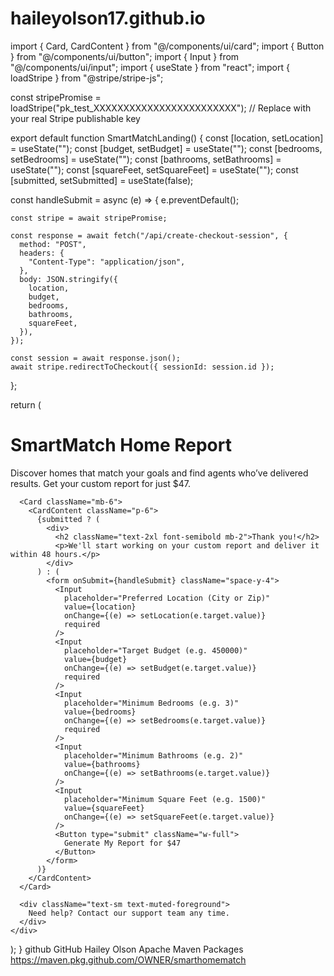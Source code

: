# haileyolson17.github.io
import { Card, CardContent } from "@/components/ui/card";
import { Button } from "@/components/ui/button";
import { Input } from "@/components/ui/input";
import { useState } from "react";
import { loadStripe } from "@stripe/stripe-js";

const stripePromise = loadStripe("pk_test_XXXXXXXXXXXXXXXXXXXXXXXX"); // Replace with your real Stripe publishable key

export default function SmartMatchLanding() {
  const [location, setLocation] = useState("");
  const [budget, setBudget] = useState("");
  const [bedrooms, setBedrooms] = useState("");
  const [bathrooms, setBathrooms] = useState("");
  const [squareFeet, setSquareFeet] = useState("");
  const [submitted, setSubmitted] = useState(false);

  const handleSubmit = async (e) => {
    e.preventDefault();

    const stripe = await stripePromise;

    const response = await fetch("/api/create-checkout-session", {
      method: "POST",
      headers: {
        "Content-Type": "application/json",
      },
      body: JSON.stringify({
        location,
        budget,
        bedrooms,
        bathrooms,
        squareFeet,
      }),
    });

    const session = await response.json();
    await stripe.redirectToCheckout({ sessionId: session.id });
  };

  return (
    <div className="p-8 max-w-3xl mx-auto">
      <h1 className="text-4xl font-bold mb-4">SmartMatch Home Report</h1>
      <p className="text-lg mb-6">
        Discover homes that match your goals and find agents who’ve delivered results. Get your custom report for just <span className="font-semibold">$47</span>.
      </p>

      <Card className="mb-6">
        <CardContent className="p-6">
          {submitted ? (
            <div>
              <h2 className="text-2xl font-semibold mb-2">Thank you!</h2>
              <p>We'll start working on your custom report and deliver it within 48 hours.</p>
            </div>
          ) : (
            <form onSubmit={handleSubmit} className="space-y-4">
              <Input
                placeholder="Preferred Location (City or Zip)"
                value={location}
                onChange={(e) => setLocation(e.target.value)}
                required
              />
              <Input
                placeholder="Target Budget (e.g. 450000)"
                value={budget}
                onChange={(e) => setBudget(e.target.value)}
                required
              />
              <Input
                placeholder="Minimum Bedrooms (e.g. 3)"
                value={bedrooms}
                onChange={(e) => setBedrooms(e.target.value)}
                required
              />
              <Input
                placeholder="Minimum Bathrooms (e.g. 2)"
                value={bathrooms}
                onChange={(e) => setBathrooms(e.target.value)}
              />
              <Input
                placeholder="Minimum Square Feet (e.g. 1500)"
                value={squareFeet}
                onChange={(e) => setSquareFeet(e.target.value)}
              />
              <Button type="submit" className="w-full">
                Generate My Report for $47
              </Button>
            </form>
          )}
        </CardContent>
      </Card>

      <div className="text-sm text-muted-foreground">
        Need help? Contact our support team any time.
      </div>
    </div>
  );
}
<distributionManagement>
   <repository>
     <id>github</id>
     <name>GitHub Hailey Olson Apache Maven Packages</name>
     <url>https://maven.pkg.github.com/OWNER/smarthomematch</url>
   </repository>
</distributionManagement>
